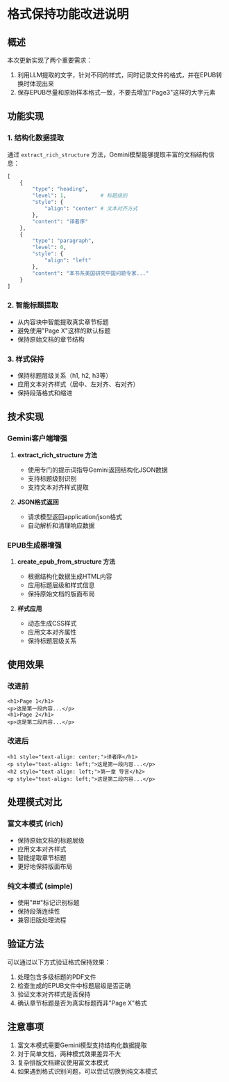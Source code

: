 # 格式保持功能改进说明

## 概述

本次更新实现了两个重要需求：
1. 利用LLM提取的文字，针对不同的样式，同时记录文件的格式，并在EPUB转换时体现出来
2. 保存EPUB尽量和原始样本格式一致，不要去增加"Page3"这样的大字元素

## 功能实现

### 1. 结构化数据提取

通过 `extract_rich_structure` 方法，Gemini模型能够提取丰富的文档结构信息：

```python
[
    {
        "type": "heading",
        "level": 1,           # 标题级别
        "style": {
            "align": "center" # 文本对齐方式
        },
        "content": "译者序"
    },
    {
        "type": "paragraph",
        "level": 0,
        "style": {
            "align": "left"
        },
        "content": "本书系美国研究中国问题专家..."
    }
]
```

### 2. 智能标题提取

- 从内容块中智能提取真实章节标题
- 避免使用"Page X"这样的默认标题
- 保持原始文档的章节结构

### 3. 样式保持

- 保持标题层级关系（h1, h2, h3等）
- 应用文本对齐样式（居中、左对齐、右对齐）
- 保持段落格式和缩进

## 技术实现

### Gemini客户端增强

1. **extract_rich_structure 方法**
   - 使用专门的提示词指导Gemini返回结构化JSON数据
   - 支持标题级别识别
   - 支持文本对齐样式提取

2. **JSON格式返回**
   - 请求模型返回application/json格式
   - 自动解析和清理响应数据

### EPUB生成器增强

1. **create_epub_from_structure 方法**
   - 根据结构化数据生成HTML内容
   - 应用标题层级和样式信息
   - 保持原始文档的版面布局

2. **样式应用**
   - 动态生成CSS样式
   - 应用文本对齐属性
   - 保持标题层级关系

## 使用效果

### 改进前
```
<h1>Page 1</h1>
<p>这是第一段内容...</p>
<h1>Page 2</h1>
<p>这是第二段内容...</p>
```

### 改进后
```
<h1 style="text-align: center;">译者序</h1>
<p style="text-align: left;">这是第一段内容...</p>
<h2 style="text-align: left;">第一章 导言</h2>
<p style="text-align: left;">这是第二段内容...</p>
```

## 处理模式对比

### 富文本模式 (rich)
- 保持原始文档的标题层级
- 应用文本对齐样式
- 智能提取章节标题
- 更好地保持版面布局

### 纯文本模式 (simple)
- 使用"##"标记识别标题
- 保持段落连续性
- 兼容旧版处理流程

## 验证方法

可以通过以下方式验证格式保持效果：

1. 处理包含多级标题的PDF文件
2. 检查生成的EPUB文件中标题层级是否正确
3. 验证文本对齐样式是否保持
4. 确认章节标题是否为真实标题而非"Page X"格式

## 注意事项

1. 富文本模式需要Gemini模型支持结构化数据提取
2. 对于简单文档，两种模式效果差异不大
3. 复杂排版文档建议使用富文本模式
4. 如果遇到格式识别问题，可以尝试切换到纯文本模式